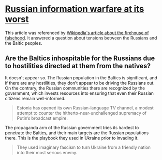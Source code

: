 # [Russian information warfare at its worst](https://www.washingtonpost.com/news/democracy-post/wp/2017/04/05/if-you-want-to-see-russian-information-warfare-at-its-worst-visit-these-countries/)

This article was referenced by [Wikipedia's article about the firehouse of falsehood](../../../2025/10/24/wikipedia_firehose_of_falsehood.md). It answered a question about tensions between the Russians and the Baltic peoples.

## Are the Baltics inhospitable for the Russians due to hostilities directed at them from the natives?

It doesn't appear so. The Russian population in the Baltics is significant, and if there are any hostilities, they don't appear to be driving the Russians out. On the contrary, the Russian communities there are recognized by the government, which invests resources into ensuring that even their Russian citizens remain well-informed.

> Estonia has opened its own Russian-language TV channel, a modest attempt to counter the hitherto-near-unchallenged supremacy of Putin’s broadcast empire.

The propaganda arm of the Russian government tries its hardest to penetrate the Baltics, and their main targets are the Russian populations there. This is the playbook they used in Ukraine prior to invading it.

> They used imaginary fascism to turn Ukraine from a friendly nation into their most serious enemy.

